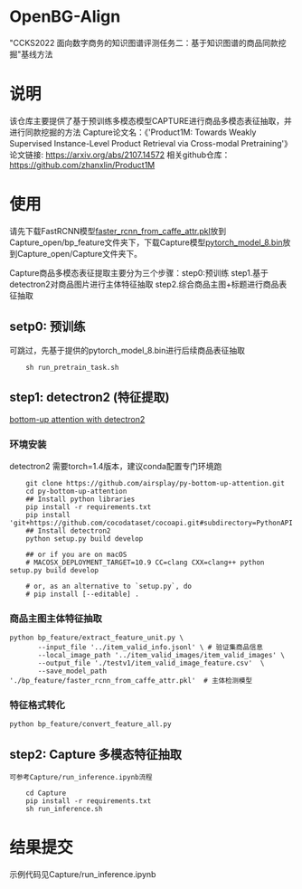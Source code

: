 # OpenBG-Align
"CCKS2022 面向数字商务的知识图谱评测任务二：基于知识图谱的商品同款挖掘"基线方法

# 说明
该仓库主要提供了基于预训练多模态模型CAPTURE进行商品多模态表征抽取，并进行同款挖掘的方法
Capture论文名：《'Product1M: Towards Weakly Supervised Instance-Level Product Retrieval via Cross-modal Pretraining'》
论文链接: https://arxiv.org/abs/2107.14572
相关github仓库：https://github.com/zhanxlin/Product1M

# 使用

请先下载FastRCNN模型[faster_rcnn_from_caffe_attr.pkl](https://drive.google.com/file/d/1NxQumuFWULtnWRGo4p6LtQ1YB2mzdwCu/view?usp=sharing)放到Capture_open/bp_feature文件夹下，下载Capture模型[pytorch_model_8.bin](https://drive.google.com/file/d/1DtYiSQ1fPP1aBGsmIKjz88w1bUcwaTYM/view?usp=sharing)放到Capture_open/Capture文件夹下。

Capture商品多模态表征提取主要分为三个步骤：step0:预训练 step1.基于detectron2对商品图片进行主体特征抽取 step2.综合商品主图+标题进行商品表征抽取
## setp0: 预训练
可跳过，先基于提供的pytorch_model_8.bin进行后续商品表征抽取
```shell script
    sh run_pretrain_task.sh
```

## step1: detectron2 (特征提取)
[bottom-up attention with detectron2](https://github.com/airsplay/py-bottom-up-attention)
### 环境安装
detectron2 需要torch=1.4版本，建议conda配置专门环境跑
```shell script
    git clone https://github.com/airsplay/py-bottom-up-attention.git
    cd py-bottom-up-attention
    ## Install python libraries
    pip install -r requirements.txt
    pip install 'git+https://github.com/cocodataset/cocoapi.git#subdirectory=PythonAPI'
    ## Install detectron2
    python setup.py build develop
   
    ## or if you are on macOS
    # MACOSX_DEPLOYMENT_TARGET=10.9 CC=clang CXX=clang++ python setup.py build develop
    
    # or, as an alternative to `setup.py`, do
    # pip install [--editable] .
```
### 商品主图主体特征抽取
```shell script
python bp_feature/extract_feature_unit.py \
       --input_file '../item_valid_info.jsonl' \ # 验证集商品信息
       --local_image_path '../item_valid_images/item_valid_images' \
       --output_file './testv1/item_valid_image_feature.csv'  \
       --save_model_path './bp_feature/faster_rcnn_from_caffe_attr.pkl'  # 主体检测模型
```

### 特征格式转化
```shell script
python bp_feature/convert_feature_all.py 
```

## step2: Capture 多模态特征抽取
    可参考Capture/run_inference.ipynb流程
```shell script
    cd Capture
    pip install -r requirements.txt
    sh run_inference.sh
```

# 结果提交
示例代码见Capture/run_inference.ipynb
